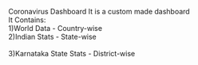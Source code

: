 Coronavirus Dashboard
It is a custom made dashboard <br />
It Contains:<br />
 1)World Data - Country-wise<br />
 2)Indian Stats - State-wise<br /><br />
 3)Karnataka State Stats - District-wise<br />
